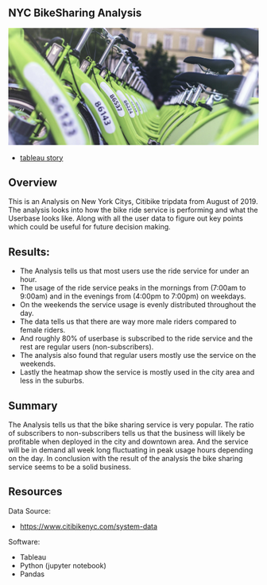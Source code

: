 ## NYC BikeSharing Analysis
 <img class='fit-picture' src="Resources/bike.jpg" > 


- [tableau story](https://public.tableau.com/app/profile/sumed.tamang/viz/NYCbikeSharingViz/NYCAnalysis)


## Overview
This is an Analysis on New York Citys, Citibike tripdata from August of 2019. The analysis looks into how the bike ride service is performing and what the Userbase looks like. Along with all the user data to figure out key points which could be useful for future decision making. 

## Results:
- The Analysis tells us that most users use the ride service for under an hour.
- The usage of the ride service peaks in the mornings from (7:00am to 9:00am) and in the evenings from (4:00pm to 7:00pm) on weekdays.
- On the weekends the service usage is evenly distributed throughout the day. 
- The data tells us that there are way more male riders compared to female riders.
- And roughly 80% of userbase is subscribed to the ride service and the rest are regular users (non-subscribers).
- The analysis also found that regular users mostly use the service on the weekends.
- Lastly the heatmap show the service is mostly used in the city area and less in the suburbs.

## Summary
The Analysis tells us that the bike sharing service is very popular. The ratio of subscribers to non-subscribers tells us that the business will likely be profitable when deployed in the city and downtown area. And the service will be in demand all week long fluctuating in peak usage hours depending on the day. In conclusion with the result of the analysis the bike sharing service seems to be a solid business.   

## Resources
Data Source:
- https://www.citibikenyc.com/system-data

Software:
- Tableau
- Python (jupyter notebook)
- Pandas
